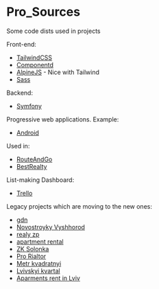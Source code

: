 # Pro_Sources
Some code dists used in projects


Front-end:

* [TailwindCSS](https://tailwindcss.com/) 
* [Componentd](https://tailwindcomponents.com/)
* [AlpineJS](https://github.com/alpinejs/alpine) - Nice with Tailwind
* [Sass](https://sass-lang.com/)

Backend:
* [Symfony](https://symfony.com)

Progressive web applications.
Example:
* [Android](https://play.google.com/store/apps/details?id=net.routeandgo.www)

Used in:

* [RouteAndGo](https://www.routeandgo.net)
* [BestRealty](https://bestrealty.com.ua)


List-making Dashboard:
* [Trello](https://trello.com/bestrealtycomua)

Legacy projects which are moving to the new ones:
* [gdn](http://gdn.com.ua)
* [Novostroyky Vyshhorod](http://zirka-dnipra.com.ua)
* [realy zp](http://realt.zp.ua)
* [apartment rental](http://dobova.com.ua)
* [ZK Solonka](http://gksolonka.lviv.ua)
* [Pro Rialtor](http://pro-rieltor.com.ua)
* [Metr kvadratnyi](http://metr2.kiev.ua)
* [Lvivskyi kvartal](http://kvartal.lviv.ua)
* [Aparments rent in Lviv](https://arenda-kvartir.lviv.ua/)